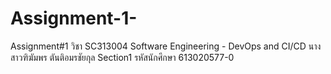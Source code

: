 # Assignment-1-
Assignment#1 วิชา SC313004 Software Engineering - DevOps and CI/CD นางสาวฑิฆัมพร ตันติอมรชัยกุล Section1 รหัสนักศึกษา 613020577-0
